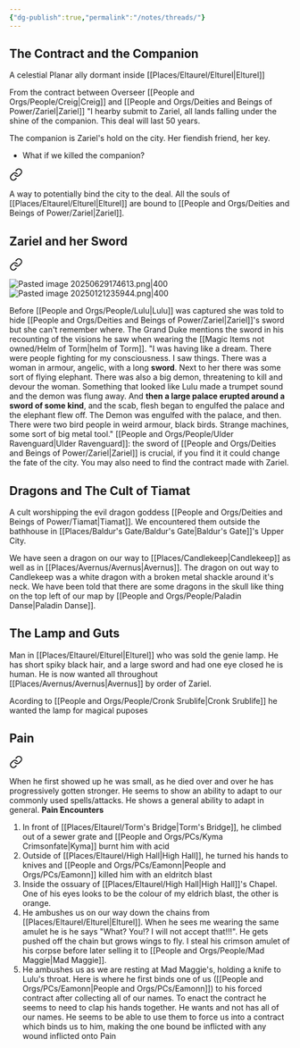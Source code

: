 ```yaml
---
{"dg-publish":true,"permalink":"/notes/threads/"}
---
```



## The Contract and the Companion

<div class="transclusion internal-embed is-loaded"><div class="markdown-embed">





A celestial Planar ally dormant inside [[Places/Eltaurel/Elturel\|Elturel]]

From the contract between Overseer [[People and Orgs/People/Creig\|Creig]] and [[People and Orgs/Deities and Beings of Power/Zariel\|Zariel]] "I hearby submit to Zariel, all lands falling under the shine of the companion. This deal will last 50 years.

The companion is Zariel's hold on the city. Her fiendish friend, her key.

- What if we killed the companion?



</div></div>


<div class="transclusion internal-embed is-loaded"><a class="markdown-embed-link" href="/the-creed-absolute/" aria-label="Open link"><svg xmlns="http://www.w3.org/2000/svg" width="24" height="24" viewBox="0 0 24 24" fill="none" stroke="currentColor" stroke-width="2" stroke-linecap="round" stroke-linejoin="round" class="svg-icon lucide-link"><path d="M10 13a5 5 0 0 0 7.54.54l3-3a5 5 0 0 0-7.07-7.07l-1.72 1.71"></path><path d="M14 11a5 5 0 0 0-7.54-.54l-3 3a5 5 0 0 0 7.07 7.07l1.71-1.71"></path></svg></a><div class="markdown-embed">





A way to potentially bind the city to the deal. All the souls of [[Places/Eltaurel/Elturel\|Elturel]] are bound to [[People and Orgs/Deities and Beings of Power/Zariel\|Zariel]]. 

</div></div>

## Zariel and her Sword

<div class="transclusion internal-embed is-loaded"><a class="markdown-embed-link" href="/people-and-orgs/deities-and-beings-of-power/zariel/" aria-label="Open link"><svg xmlns="http://www.w3.org/2000/svg" width="24" height="24" viewBox="0 0 24 24" fill="none" stroke="currentColor" stroke-width="2" stroke-linecap="round" stroke-linejoin="round" class="svg-icon lucide-link"><path d="M10 13a5 5 0 0 0 7.54.54l3-3a5 5 0 0 0-7.07-7.07l-1.72 1.71"></path><path d="M14 11a5 5 0 0 0-7.54-.54l-3 3a5 5 0 0 0 7.07 7.07l1.71-1.71"></path></svg></a><div class="markdown-embed">





![Pasted image 20250629174613.png|400](/img/user/z%20Photos/Pasted%20image%2020250629174613.png)![Pasted image 20250121235944.png|400](/img/user/z%20Photos/Pasted%20image%2020250121235944.png)


</div></div>


<div class="transclusion internal-embed is-loaded"><div class="markdown-embed">



Before [[People and Orgs/People/Lulu\|Lulu]] was captured she was told to hide [[People and Orgs/Deities and Beings of Power/Zariel\|Zariel]]'s sword but she can't remember where.
The Grand Duke mentions the sword in his recounting of the visions he saw when wearing the [[Magic Items not owned/Helm of Torm\|helm of Torm]]. 
	"I was having like a dream. There were people fighting for my consciousness. I saw things. There was a woman in armour, angelic, with a long **sword**. Next to her there was some sort of flying elephant. There was also a big demon, threatening to kill and devour the woman. Something that looked like Lulu made a trumpet sound and the demon was flung away. And **then a large palace erupted around a sword of some kind**, and the scab, flesh began to engulfed the palace and the elephant flew off. The Demon was engulfed with the palace, and then. There were two bird people in weird armour, black birds. Strange machines, some sort of big metal tool."
[[People and Orgs/People/Ulder Ravenguard\|Ulder Ravenguard]]: the sword of [[People and Orgs/Deities and Beings of Power/Zariel\|Zariel]] is crucial, if you find it it could change the fate of the city. You may also need to find the contract made with Zariel. 



</div></div>


## Dragons and The Cult of Tiamat

<div class="transclusion internal-embed is-loaded"><div class="markdown-embed">



A cult worshipping the evil dragon goddess [[People and Orgs/Deities and Beings of Power/Tiamat\|Tiamat]]. We encountered them outside the bathhouse in [[Places/Baldur's Gate/Baldur's Gate\|Baldur's Gate]]'s Upper City.

</div></div>

We have seen a dragon on our way to [[Places/Candlekeep\|Candlekeep]] as well as in [[Places/Avernus/Avernus\|Avernus]]. The dragon on out way to Candlekeep was a white dragon with a broken metal shackle around it's neck. 
We have been told that there are some dragons in the skull like thing on the top left of our map by [[People and Orgs/People/Paladin Danse\|Paladin Danse]].

## The Lamp and Guts

<div class="transclusion internal-embed is-loaded"><div class="markdown-embed">



Man in [[Places/Eltaurel/Elturel\|Elturel]] who was sold the genie lamp.  He has short spiky black hair, and a large sword and had one eye closed he is human. He is now wanted all throughout [[Places/Avernus/Avernus\|Avernus]] by order of Zariel. 

Acording to [[People and Orgs/People/Cronk Srublife\|Cronk Srublife]] he wanted the lamp for magical puposes

</div></div>

## Pain

<div class="transclusion internal-embed is-loaded"><a class="markdown-embed-link" href="/people-and-orgs/deities-and-beings-of-power/devil-of-pain/" aria-label="Open link"><svg xmlns="http://www.w3.org/2000/svg" width="24" height="24" viewBox="0 0 24 24" fill="none" stroke="currentColor" stroke-width="2" stroke-linecap="round" stroke-linejoin="round" class="svg-icon lucide-link"><path d="M10 13a5 5 0 0 0 7.54.54l3-3a5 5 0 0 0-7.07-7.07l-1.72 1.71"></path><path d="M14 11a5 5 0 0 0-7.54-.54l-3 3a5 5 0 0 0 7.07 7.07l1.71-1.71"></path></svg></a><div class="markdown-embed">




When he first showed up he was small, as he died over and over he has progressively gotten stronger. He seems to show an ability to adapt to our commonly used spells/attacks. He shows a general ability to adapt in general. 
**Pain Encounters**
1. In front of [[Places/Eltaurel/Torm's Bridge\|Torm's Bridge]], he climbed out of a sewer grate and [[People and Orgs/PCs/Kyma Crimsonfate\|Kyma]] burnt him with acid 
2. Outside of [[Places/Eltaurel/High Hall\|High Hall]], he turned his hands to knives and [[People and Orgs/PCs/Eamonn\|People and Orgs/PCs/Eamonn]] killed him with an eldritch blast
3. Inside the ossuary of [[Places/Eltaurel/High Hall\|High Hall]]'s Chapel. One of his eyes looks to be the colour of my eldrich blast, the other is orange. 
4. He ambushes us on our way down the chains from [[Places/Eltaurel/Elturel\|Elturel]]. When he sees me wearing the same amulet he is he says "What? You!? I will not accept that!!!". He gets pushed off the chain but grows wings to fly. I steal his crimson amulet of his corpse before later selling it to [[People and Orgs/People/Mad Maggie\|Mad Maggie]]. 
5. He ambushes us as we are resting at Mad Maggie's, holding a knife to Lulu's throat. Here is where he first binds one of us ([[People and Orgs/PCs/Eamonn\|People and Orgs/PCs/Eamonn]]) to his forced contract after collecting all of our names.  To enact the contract he seems to need to clap his hands together.
He wants and not has all of our names. He seems to be able to use them to force us into a contract which binds us to him, making the one bound be inflicted with any wound inflicted onto Pain

</div></div>

